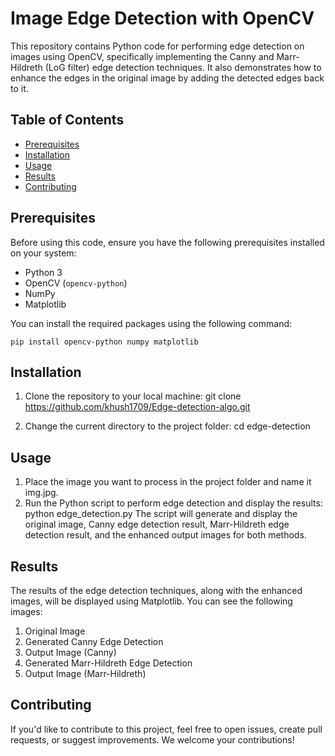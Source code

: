 # Image Edge Detection with OpenCV

This repository contains Python code for performing edge detection on images using OpenCV, specifically implementing the Canny and Marr-Hildreth (LoG filter) edge detection techniques. It also demonstrates how to enhance the edges in the original image by adding the detected edges back to it.

## Table of Contents

- [Prerequisites](#prerequisites)
- [Installation](#installation)
- [Usage](#usage)
- [Results](#results)
- [Contributing](#contributing)

## Prerequisites

Before using this code, ensure you have the following prerequisites installed on your system:

- Python 3
- OpenCV (`opencv-python`)
- NumPy
- Matplotlib

You can install the required packages using the following command:
```shell
pip install opencv-python numpy matplotlib
```

## Installation
1) Clone the repository to your local machine:
   git clone https://github.com/khush1709/Edge-detection-algo.git

2) Change the current directory to the project folder:
   cd edge-detection

## Usage
1) Place the image you want to process in the project folder and name it img.jpg.
2) Run the Python script to perform edge detection and display the results:
   python edge_detection.py
The script will generate and display the original image, Canny edge detection result, Marr-Hildreth edge detection result, and the enhanced output images for both methods.

## Results
The results of the edge detection techniques, along with the enhanced images, will be displayed using Matplotlib. You can see the following images:

1) Original Image
2) Generated Canny Edge Detection
3) Output Image (Canny)
4) Generated Marr-Hildreth Edge Detection
5) Output Image (Marr-Hildreth)

## Contributing
If you'd like to contribute to this project, feel free to open issues, create pull requests, or suggest improvements. We welcome your contributions!
